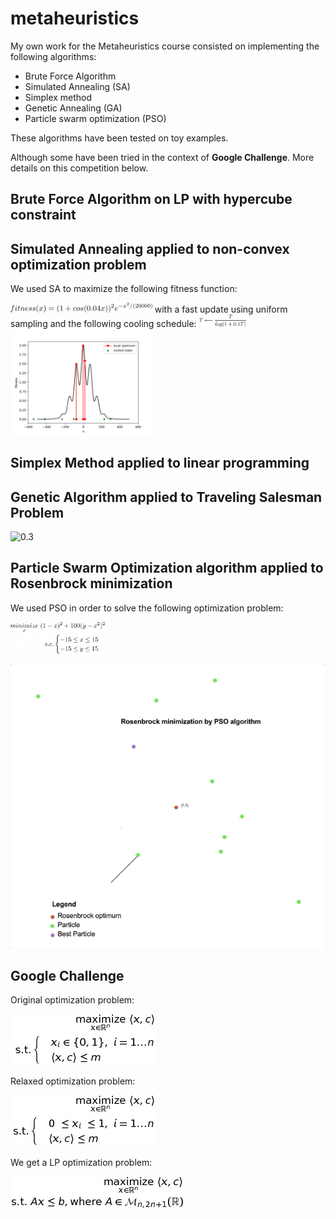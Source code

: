 # metaheuristics

My own work for the Metaheuristics course consisted on implementing the following algorithms:
* Brute Force Algorithm
* Simulated Annealing (SA)
* Simplex method
* Genetic Annealing (GA)
* Particle swarm optimization (PSO)

These algorithms have been tested on toy examples. 

Although some have been tried in the context of <strong>Google Challenge</strong>. More details on this competition below.

## Brute Force Algorithm on LP with hypercube constraint

## Simulated Annealing applied to non-convex optimization problem

We used SA to maximize the following fitness function:

<img src="sa_fitness.png" width="45%">
with a fast update using uniform sampling and the following cooling schedule:
<img src="sa_cooling.png" width="15%">

<img src="sa.png" width="45%">

## Simplex Method applied to linear programming

## Genetic Algorithm applied to Traveling Salesman Problem

![0.3](ga_tsp.gif)

## Particle Swarm Optimization algorithm applied to Rosenbrock minimization

We used PSO in order to solve the following optimization problem:

<img src="pso_eq.png" width="30%">

![0.3](pso_rosen.gif)

## Google Challenge

Original optimization problem:

![0.3](google_challenge_eq.jpg)

Relaxed optimization problem: 

![0.3](google_challenge_relax_eq.jpg)

We get a LP optimization problem: 

![0.3](google_challenge_can_eq.jpeg)
